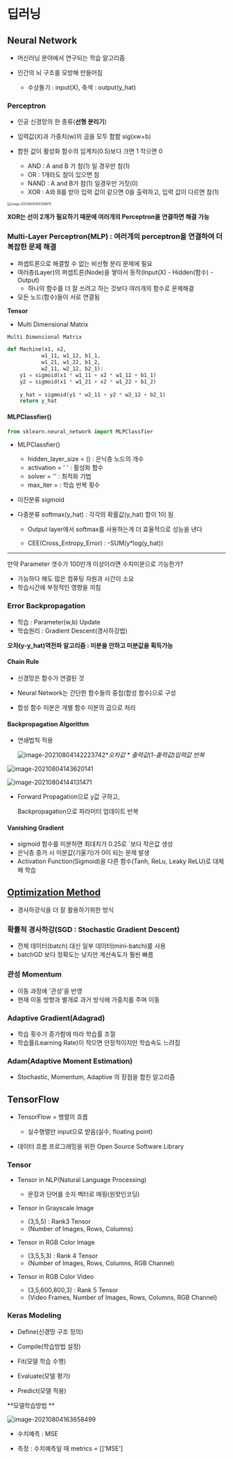 # 딥러닝

## Neural Network

- 머신러닝 분야에서 연구되는 학습 알고리즘

- 인간의 뇌 구조를 모방해 만들어짐
  - 수상돌기 : input(X), 축색 : output(y_hat)



### Perceptron

- 인공 신경망의 한 종류(**선형 분리기**)

- 입력값(X)과 가중치(w)의 곱을 모두 합함 sig(xw+b)
- 합한 값이 활성화 함수의 임계치(0.5)보다 크면 1 작으면 0
  - AND : A  and B 가 참(1) 일 경우만 참(1)
  - OR : 1개라도 참이 있으면 참
  - NAND :  A and B가 참(1) 일경우만 거짓(0)
  - XOR : A와 B를 받아 입력 값이 같으면 0을 출력하고, 입력 값이 다르면 참(1)

<img src="딥러닝_Percentron.assets/image-20210804104308975.png" alt="image-20210804104308975" style="zoom:50%;" />

**XOR는 선이 2개가 필요하기 때문에 여러개의 Perceptron을 연결하면 해결 가능** 





### Multi-Layer Perceptron(MLP) : 여러개의 perceptron을 연결하여 더 복잡한 문제 해결

- 퍼셉트론으로 해결할 수 없는 비선형 분리 문제에 필요
- 여러층(Layer)의 퍼셉트론(Node)을 쌓아서 동작(Input(X) - Hidden(함수) - Output)
  - 하나의 함수를 더 잘 쓰려고 하는 것보다 여러개의 함수로 문제해결
- 모든 노드(함수)들이 서로 연결됨



**Tensor**

- Multi Dimensional Matrix

```python
Multi Dimensional Matrix

def Machine(x1, x2,
           w1_11, w1_12, b1_1,
           w1_21, w1_22, b1_2,
           w2_11, w2_12, b2_1):
    y1 = sigmoid(x1 * w1_11 + x2 * w1_12 + b1_1)
    y2 = sigmoid(x1 * w1_21 + x2 * w1_22 + b1_2)
    
    y_hat = sigmoid(y1 * w2_11 + y2 * w2_12 + b2_1)
    return y_hat
```



#### MLPClassfier() 

```python
from sklearn.neural_network import MLPClassfier
```

- MLPClassfier()
  - hidden_layer_size = () : 은닉층 노드의 개수
  - activation = ' ' : 활성화 함수
  - solver = ''  : 최적화 기법
  - max_iter = : 학습 반복 횟수



- 이진분류 sigmoid

- 다중분류 softmax(y_hat) : 각각의 확률값(y_hat) 합이 1이 됨

  - Output layer에서 softmax를 사용하는게 더 효율적으로 성능을 낸다

  - CEE(Cross_Entropy_Error) : -SUM(y*log(y_hat))

---

만약 Parameter 갯수가 100만개 이상이라면 수치미분으로 가능한가?

- 가능하다 해도 많은 컴퓨팅 자원과 시간이 소요
- 학습시간에 부정적인 영향을 끼침



### Error Backpropagation

- 학습 : Parameter(w,b) Update
- 학습원리 : Gradient Descent(경사하강법) 

**오차(y-y_hat)역전파 알고리즘 : 미분을 안하고 미분값을 획득가능**



#### Chain Rule

- 신경망은 함수가 연결된 것

- Neural Network는 간단한 함수들의 중첩(합성 함수)으로 구성
- 합성 함수 미분은 개별 함수 미분의 곱으로 처리



#### Backpropagation Algorithm

- 연쇄법칙 적용

  ![image-20210804142223742](딥러닝_Percentron.assets/image-20210804142223742.png)**오차값 * 출력값(1-출력값)*입력값 반복**

![image-20210804143620141](딥러닝_Percentron.assets/image-20210804143620141.png)

![image-20210804144131471](딥러닝_Percentron.assets/image-20210804144131471.png)

- Forward Propagation으로 y값 구하고, 

  Backpropagation으로 파라미터 업데이트 반복



#### Vanishing Gradient

- sigmoid 함수를 미분하면 최대치가 0.25로 `보다 작은값 생성
- 은닉층 증가 시 미분값(기울기)가 0이 되는 문제 발생
- Activation Function(Sigmoid)을 다른 함수(Tanh, ReLu, Leaky ReLU)로 대체해 학습



## <u>Optimization Method</u>

- 경사하강식을 더 잘 활용하기위한 방식

### 확률적 경사하강(SGD : Stochastic Gradient Descent)

- 전체 데이터(batch) 대신 일부 데이터(mini-batch)를 사용
- batchGD 보다 정확도는 낮지만 계산속도가 훨씬 빠름



### 관성 Momentum

- 이동 과정에 '관성'을 반영
- 현재 이동 방향과 별개로 과거 방식에 가중치를 주며 이동



### Adaptive Gradient(Adagrad)

- 학습 횟수가 증가함에 따라 학습률 조절
- 학습률(Learning Rate)이 작으면 안정적이지만 학습속도 느려짐



### Adam(Adaptive Moment Estimation)

- Stochastic, Momentum, Adaptive 의 장점을 합친 알고리즘



## TensorFlow

- TensorFlow = 행렬의 흐름
  - 실수행렬만 input으로 받음(실수, floating point)

- 데이터 흐름 프로그래밍을 위한 Open Source Software Library



### Tensor

- Tensor in NLP(Natural Language Processing)
  - 문장과 단어를 숫자 벡터로 매핑(원핫인코딩)
- Tensor in Grayscale Image
  - (3,5,5) : Rank3 Tensor
  - (Number of Images, Rows, Columns)

- Tensor in RGB Color Image
  - (3,5,5,3)  : Rank 4 Tensor
  - (Number of Images, Rows, Columns, RGB Channel)

- Tensor in RGB Color Video
  - (3,5,600,800,3) : Rank 5 Tensor
  - (Video Frames, Number of Images, Rows, Columns, RGB Channel)



### Keras Modeling

- Define(신경망 구조 정의)
- Compile(학습방법 설정)
- Fit(모델 학습 수행)
- Evaluate(모델 평가)

- Predict(모델 적용)



**모델학습방법 **

![image-20210804163658499](딥러닝_Percentron.assets/image-20210804163658499.png)

- 수치예측 : MSE

- 측정 : 수치예측일 때 metrics = []'MSE']